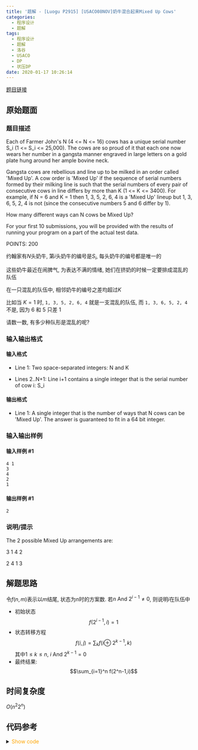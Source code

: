 ```yaml
---
title: '题解 - [Luogu P2915] [USACO08NOV]奶牛混合起来Mixed Up Cows'
categories:
  - 程序设计
  - 题解
tags:
  - 程序设计
  - 题解
  - 洛谷
  - USACO
  - DP
  - 状压DP
date: 2020-01-17 10:26:14
---
```

[题目链接](https://www.luogu.com.cn/problem/P2915)

<!-- more -->

## 原始题面

### 题目描述

Each of Farmer John's N (4 <= N <= 16) cows has a unique serial number S_i (1 <= S_i <= 25,000). The cows are so proud of it that each one now wears her number in a gangsta manner engraved in large letters on a gold plate hung around her ample bovine neck.

Gangsta cows are rebellious and line up to be milked in an order called 'Mixed Up'. A cow order is 'Mixed Up' if the sequence of serial numbers formed by their milking line is such that the serial numbers of every pair of consecutive cows in line differs by more than K (1 <= K <= 3400). For example, if N = 6 and K = 1 then 1, 3, 5, 2, 6, 4 is a 'Mixed Up' lineup but 1, 3, 6, 5, 2, 4 is not (since the consecutive numbers 5 and 6 differ by 1).

How many different ways can N cows be Mixed Up?

For your first 10 submissions, you will be provided with the results of running your program on a part of the actual test data.

POINTS: 200

约翰家有$N$头奶牛, 第$i$头奶牛的编号是$S_i$, 每头奶牛的编号都是唯一的

这些奶牛最近在闹脾气, 为表达不满的情绪, 她们在挤奶的时候一定要排成混乱的队伍

在一只混乱的队伍中, 相邻奶牛的编号之差均超过$K$

比如当 $K = 1$ 时, `1, 3, 5, 2, 6, 4` 就是一支混乱的队伍,  而 `1, 3, 6, 5, 2, 4` 不是, 因为 6 和 5 只差 1

请数一数, 有多少种队形是混乱的呢?

### 输入输出格式

#### 输入格式

- Line 1: Two space-separated integers: N and K

- Lines 2..N+1: Line i+1 contains a single integer that is the serial number of cow i: S_i

#### 输出格式

- Line 1: A single integer that is the number of ways that N cows can be 'Mixed Up'. The answer is guaranteed to fit in a 64 bit integer.

### 输入输出样例

#### 输入样例 #1

```input1
4 1
3
4
2
1
```

#### 输出样例 #1

```output1
2
```

### 说明/提示

The 2 possible Mixed Up arrangements are:

3 1 4 2

2 4 1 3

## 解题思路

令$f(n,m)$表示以$m$结尾, 状态为$n$时的方案数. 若$n\ \mathrm{And}\ 2^{i-1} \neq 0$, 则说明$i$在队伍中

- 初始状态
  $$f(2^{i-1},i)=1$$
- 状态转移方程
  $$f(i,j)=\displaystyle\sum_{k} f(i\oplus\ 2^{k-1},k)$$
  其中$1\leqslant k\leqslant n,\ i\ \mathrm{And}\ 2^{k-1}=0$
- 最终结果:
  $$\sum_{i=1}^n f(2^n-1,i)$$

## 时间复杂度

$O(n^2 2^n)$

## 代码参考

<details>
<summary><font color='orange'>Show code</font></summary>

```cpp
/*
 * @Author: Tifa
 * @LastEditTime: 2020-01-17 10:26:14
 * @Description:
 */
i64 f[M][N], s[N], n, delta;
int main() {
    read(n, delta);
    _rep(i, 0, n) read(s[i]);
    _rep(i, 0, n) f[1 << i][i] = 1;
    _rep(i, 0, 1 << n)
        _rep(j, 0, n) {
        if (!(i & (1 << j)))
            continue;
        _rep(k, 0, n) {
            if (i & (1 << k))
                continue;
            if (s[j] - s[k] > delta || s[k] - s[j] > delta)
                f[i | (1 << k)][k] += f[i][j];
        }
    }
    i64 ans = 0;
    _rep(i, 0, n) ans += f[(1 << n) - 1][i];
    print(ans);
    FastIO::flush();
    return 0;
}
```

</details>
